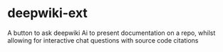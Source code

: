 # deepwiki-ext
A button to ask deepwiki Ai to present documentation on a repo, whilst allowing for interactive chat questions with source code citations
